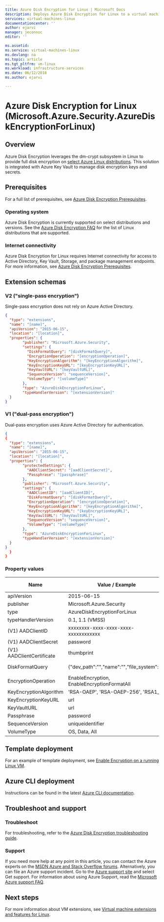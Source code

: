 ```yaml
---
title: Azure Disk Encryption for Linux | Microsoft Docs
description: Deploys Azure Disk Encryption for Linux to a virtual machine using a virtual machine extension.
services: virtual-machines-linux 
documentationcenter: ''
author: ejarvi 
manager: jeconnoc 
editor: ''

ms.assetid: 
ms.service: virtual-machines-linux
ms.devlang: na
ms.topic: article
ms.tgt_pltfrm: vm-linux
ms.workload: infrastructure-services
ms.date: 06/12/2018
ms.author: ejarvi

---
```

# Azure Disk Encryption for Linux (Microsoft.Azure.Security.AzureDiskEncryptionForLinux)

## Overview

Azure Disk Encryption leverages the dm-crypt subsystem in Linux to provide full disk encryption on [select Azure Linux distributions](https://aka.ms/adelinux).  This solution is integrated with Azure Key Vault to manage disk encryption keys and secrets.

## Prerequisites

For a full list of prerequisites, see [Azure Disk Encryption Prerequisites](
../../security/azure-security-disk-encryption-prerequisites.md).

### Operating system

Azure Disk Encryption is currently supported on select distributions and versions.  See the [Azure Disk Encryption FAQ](../../security/azure-security-disk-encryption-faq.md#bkmk_LinuxOSSupport) for the list of Linux distributions that are supported.

### Internet connectivity

Azure Disk Encryption for Linux requires Internet connectivity for access to Active Directory, Key Vault, Storage, and package management endpoints.  For more information, see [Azure Disk Encryption Prerequisites](../../security/azure-security-disk-encryption-prerequisites.md).

## Extension schemas

### V2 ("single-pass encryption")

Single-pass encryption does not rely on Azure Active Directory.

```json
{
  "type": "extensions",
  "name": "[name]",
  "apiVersion": "2015-06-15",
  "location": "[location]",
  "properties": {
        "publisher": "Microsoft.Azure.Security",
        "settings": {
          "DiskFormatQuery": "[diskFormatQuery]",
          "EncryptionOperation": "[encryptionOperation]",
          "KeyEncryptionAlgorithm": "[keyEncryptionAlgorithm]",
          "KeyEncryptionKeyURL": "[keyEncryptionKeyURL]",
          "KeyVaultURL": "[keyVaultURL]",
          "SequenceVersion": "sequenceVersion]",
          "VolumeType": "[volumeType]"
        },
        "type": "AzureDiskEncryptionForLinux",
        "typeHandlerVersion": "[extensionVersion]"
  }
}
```


### V1 ("dual-pass encryption")

Dual-pass encryption uses Azure Active Directory for authentication.

```json
{
{
  "type": "extensions",
  "name": "[name]",
  "apiVersion": "2015-06-15",
  "location": "[location]",
  "properties": {
        "protectedSettings": {
          "AADClientSecret": "[aadClientSecret]",
          "Passphrase": "[passphrase]"
        },
        "publisher": "Microsoft.Azure.Security",
        "settings": {
          "AADClientID": "[aadClientID]",
          "DiskFormatQuery": "[diskFormatQuery]",
          "EncryptionOperation": "[encryptionOperation]",
          "KeyEncryptionAlgorithm": "[keyEncryptionAlgorithm]",
          "KeyEncryptionKeyURL": "[keyEncryptionKeyURL]",
          "KeyVaultURL": "[keyVaultURL]",
          "SequenceVersion": "sequenceVersion]",
          "VolumeType": "[volumeType]"
        },
        "type": "AzureDiskEncryptionForLinux",
        "typeHandlerVersion": "[extensionVersion]"
  }
}
  }
}
```


### Property values

| Name | Value / Example | Data Type |
| ---- | ---- | ---- |
| apiVersion | 2015-06-15 | date |
| publisher | Microsoft.Azure.Security | string |
| type | AzureDiskEncryptionForLinux | string |
| typeHandlerVersion | 0.1, 1.1 (VMSS) | int |
| (V1) AADClientID | xxxxxxxx-xxxx-xxxx-xxxx-xxxxxxxxxxxx | guid | 
| (V1) AADClientSecret | password | string |
| (V1) AADClientCertificate | thumbprint | string |
| DiskFormatQuery | {"dev_path":"","name":"","file_system":""} | JSON dictionary |
| EncryptionOperation | EnableEncryption, EnableEncryptionFormatAll | string | 
| KeyEncryptionAlgorithm | 'RSA-OAEP', 'RSA-OAEP-256', 'RSA1_5' | string |
| KeyEncryptionKeyURL | url | string |
| KeyVaultURL | url | string |
| Passphrase | password | string | 
| SequenceVersion | uniqueidentifier | string |
| VolumeType | OS, Data, All | string |

## Template deployment

For an example of template deployment, see [Enable Encryption on a running Linux VM](https://github.com/Azure/azure-quickstart-templates/tree/master/201-encrypt-running-linux-vm).

## Azure CLI deployment

Instructions can be found in the latest [Azure CLI documentation](/cli/azure/vm/encryption?view=azure-cli-latest). 

## Troubleshoot and support

### Troubleshoot

For troubleshooting, refer to the [Azure Disk Encryption troubleshooting guide](../../security/azure-security-disk-encryption-tsg.md).

### Support

If you need more help at any point in this article, you can contact the Azure experts on the [MSDN Azure and Stack Overflow forums](https://azure.microsoft.com/support/community/). Alternatively, you can file an Azure support incident. Go to the [Azure support site](https://azure.microsoft.com/support/options/) and select Get support. For information about using Azure Support, read the [Microsoft Azure support FAQ](https://azure.microsoft.com/support/faq/).

## Next steps

For more information about VM extensions, see [Virtual machine extensions and features for Linux](features-linux.md).